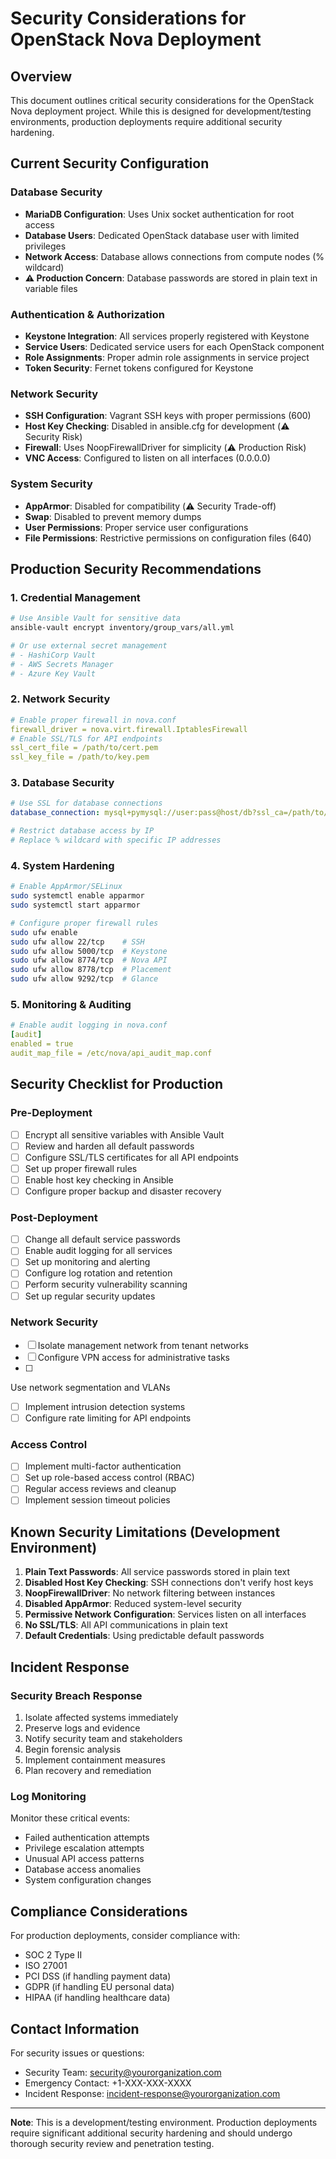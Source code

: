 # Security Considerations for OpenStack Nova Deployment

## Overview
This document outlines critical security considerations for the OpenStack Nova deployment project. While this is designed for development/testing environments, production deployments require additional security hardening.

## Current Security Configuration

### Database Security
- **MariaDB Configuration**: Uses Unix socket authentication for root access
- **Database Users**: Dedicated OpenStack database user with limited privileges
- **Network Access**: Database allows connections from compute nodes (% wildcard)
- **⚠️ Production Concern**: Database passwords are stored in plain text in variable files

### Authentication & Authorization
- **Keystone Integration**: All services properly registered with Keystone
- **Service Users**: Dedicated service users for each OpenStack component
- **Role Assignments**: Proper admin role assignments in service project
- **Token Security**: Fernet tokens configured for Keystone

### Network Security
- **SSH Configuration**: Vagrant SSH keys with proper permissions (600)
- **Host Key Checking**: Disabled in ansible.cfg for development (⚠️ Security Risk)
- **Firewall**: Uses NoopFirewallDriver for simplicity (⚠️ Production Risk)
- **VNC Access**: Configured to listen on all interfaces (0.0.0.0)

### System Security
- **AppArmor**: Disabled for compatibility (⚠️ Security Trade-off)
- **Swap**: Disabled to prevent memory dumps
- **User Permissions**: Proper service user configurations
- **File Permissions**: Restrictive permissions on configuration files (640)

## Production Security Recommendations

### 1. Credential Management
```bash
# Use Ansible Vault for sensitive data
ansible-vault encrypt inventory/group_vars/all.yml

# Or use external secret management
# - HashiCorp Vault
# - AWS Secrets Manager
# - Azure Key Vault
```

### 2. Network Security
```yaml
# Enable proper firewall in nova.conf
firewall_driver = nova.virt.firewall.IptablesFirewall
# Enable SSL/TLS for API endpoints
ssl_cert_file = /path/to/cert.pem
ssl_key_file = /path/to/key.pem
```

### 3. Database Security
```yaml
# Use SSL for database connections
database_connection: mysql+pymysql://user:pass@host/db?ssl_ca=/path/to/ca.pem

# Restrict database access by IP
# Replace % wildcard with specific IP addresses
```

### 4. System Hardening
```bash
# Enable AppArmor/SELinux
sudo systemctl enable apparmor
sudo systemctl start apparmor

# Configure proper firewall rules
sudo ufw enable
sudo ufw allow 22/tcp    # SSH
sudo ufw allow 5000/tcp  # Keystone
sudo ufw allow 8774/tcp  # Nova API
sudo ufw allow 8778/tcp  # Placement
sudo ufw allow 9292/tcp  # Glance
```

### 5. Monitoring & Auditing
```yaml
# Enable audit logging in nova.conf
[audit]
enabled = true
audit_map_file = /etc/nova/api_audit_map.conf
```

## Security Checklist for Production

### Pre-Deployment
- [ ] Encrypt all sensitive variables with Ansible Vault
- [ ] Review and harden all default passwords
- [ ] Configure SSL/TLS certificates for all API endpoints
- [ ] Set up proper firewall rules
- [ ] Enable host key checking in Ansible
- [ ] Configure proper backup and disaster recovery

### Post-Deployment
- [ ] Change all default service passwords
- [ ] Enable audit logging for all services
- [ ] Set up monitoring and alerting
- [ ] Configure log rotation and retention
- [ ] Perform security vulnerability scanning
- [ ] Set up regular security updates

### Network Security
- [ ] Isolate management network from tenant networks
- [ ] Configure VPN access for administrative tasks
- [ ]
Use network segmentation and VLANs
- [ ] Implement intrusion detection systems
- [ ] Configure rate limiting for API endpoints

### Access Control
- [ ] Implement multi-factor authentication
- [ ] Set up role-based access control (RBAC)
- [ ] Regular access reviews and cleanup
- [ ] Implement session timeout policies

## Known Security Limitations (Development Environment)

1. **Plain Text Passwords**: All service passwords stored in plain text
2. **Disabled Host Key Checking**: SSH connections don't verify host keys
3. **NoopFirewallDriver**: No network filtering between instances
4. **Disabled AppArmor**: Reduced system-level security
5. **Permissive Network Configuration**: Services listen on all interfaces
6. **No SSL/TLS**: All API communications in plain text
7. **Default Credentials**: Using predictable default passwords

## Incident Response

### Security Breach Response
1. Isolate affected systems immediately
2. Preserve logs and evidence
3. Notify security team and stakeholders
4. Begin forensic analysis
5. Implement containment measures
6. Plan recovery and remediation

### Log Monitoring
Monitor these critical events:
- Failed authentication attempts
- Privilege escalation attempts
- Unusual API access patterns
- Database access anomalies
- System configuration changes

## Compliance Considerations

For production deployments, consider compliance with:
- SOC 2 Type II
- ISO 27001
- PCI DSS (if handling payment data)
- GDPR (if handling EU personal data)
- HIPAA (if handling healthcare data)

## Contact Information

For security issues or questions:
- Security Team: security@yourorganization.com
- Emergency Contact: +1-XXX-XXX-XXXX
- Incident Response: incident-response@yourorganization.com

---
**Note**: This is a development/testing environment. Production deployments require significant additional security hardening and should undergo thorough security review and penetration testing.